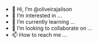 - 👋 Hi, I’m @oliveirajailson
- 👀 I’m interested in ...
- 🌱 I’m currently learning ...
- 💞️ I’m looking to collaborate on ...
- 📫 How to reach me ...

<!---
oliveirajailson/oliveirajailson is a ✨ special ✨ repository because its `README.md` (this file) appears on your GitHub profile.
You can click the Preview link to take a look at your changes.
--->
